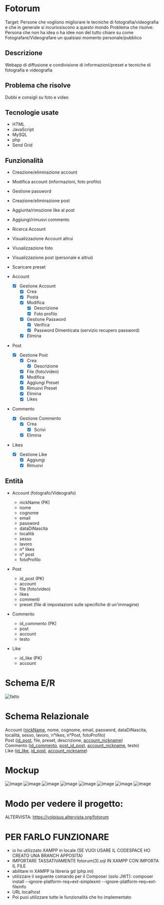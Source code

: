 # Fotorum
Target: Persone che vogliono migliorare le tecniche di fotografia/videografia e che in generale si incuriosiscono a questo mondo
Problema che risolve: Persona che non ha idea o ha idee non del tutto chiare su come Fotografare/Videografare un qualsiasi momento personale/pubblico

## Descrizione
Webapp di diffusione e condivisione di informazioni/preset e tecniche di fotografia e videografia <br>

## Problema che risolve 
Dubbi e consigli su foto e video

## Tecnologie usate
* HTML
* JavaScript
* MySQL
* php
* Send Grid
  
## Funzionalità 
* Creazione/eliminazione account
* Modifica account (informazioni, foto profilo)
* Gestione password
* Creazione/eliminazione post
* Aggiunta/rimozione like al post
* Aggiungi/rimuovi commento
* Ricerca Account
* Visualizzazione Account altrui
* Viusalizzazione foto
* Visualizzazione post (personale e altrui)
* Scaricare preset

* Account
    - [x] Gestione Account
        - [x] Crea
        - [x] Posta
        - [x] Modifica
            - [x] Descrizione
            - [x] Foto profilo
        - [x] Gestione Password
            - [x] Verifica
            - [x] Password Dimenticata (servizio recupero password)
        - [x] Elimina
* Post
    - [x] Gestione Post
        - [x] Crea
            - [x] Descrizione
        - [x] File (foto/video)
        - [x] Modifica
        - [x] Aggiungi Preset
        - [x] Rimuovi Preset
        - [x] Elimina
        - [x] Likes
* Commento
    - [x] Gestione Commento
        - [x] Crea
          - [x] Scrivi
        - [x] Elimina
* Likes
    - [x] Gestione Like
      - [x] Aggiungi
      - [x] Rimuovi
## Entità
* Account (fotografo/Videografo)
    * nickName (PK)
    * nome
    * cognome
    * email
    * password
    * dataDiNascita
    * località
    * sesso
    * lavoro
    * n° likes
    * n° post
    * fotoProfilo
 
* Post
    * id_post (PK)
    * account
    * file (foto/video)
    * likes
    * commenti
    * preset (file di impostazioni sulle specifiche di un'immagine)

* Commento
    * id_commento (PK)
    * post
    * account
    * testo

* Like
    * id_like (PK)
    * account

# Schema E/R
![fatto](https://github.com/VolpiSte/ProgQuinta/assets/101709267/39f6936a-030b-4883-bdc1-5bcb03a74872)


# Schema Relazionale
Account (<ins>nickName</ins>, nome, cognome, email, password, dataDiNascita, località, sesso, lavoro, n°likes, n°Post, fotoProfilo) <br>
Post (<ins>id_post</ins>, file, preset, descrizione, <ins>account_nickname</ins>) <br>
Commento (<ins>id_commento</ins>, <ins>post_id_post</ins>, <ins>account_nickname</ins>, testo) <br>
Like (<ins>id_like</ins>, <ins>id_post</ins>, <ins>account_nickname</ins>) <br>

# Mockup
![image](https://github.com/VolpiSte/ProgQuinta/assets/101709267/d015c208-8c0c-44a0-94e5-40324bdb37ea)
![image](https://github.com/VolpiSte/ProgQuinta/assets/101709267/d997f905-613b-484c-b405-e1fbdadee422)
![image](https://github.com/VolpiSte/ProgQuinta/assets/101709267/b6e1315b-208b-4f8b-9422-3886730f75bd)
![image](https://github.com/VolpiSte/ProgQuinta/assets/101709267/eabee6f7-522e-449f-8341-0862aad180b0)
![image](https://github.com/VolpiSte/ProgQuinta/assets/101709267/4d9cbbfa-7334-49d0-86dd-534f6af02708)
![image](https://github.com/VolpiSte/ProgQuinta/assets/101709267/51c09af7-66f0-4a46-9f23-cbb888db8af8)
![image](https://github.com/VolpiSte/ProgQuinta/assets/101709267/75a31dee-d88a-41b4-a70c-e4ed72cf6fee)
![image](https://github.com/VolpiSte/ProgQuinta/assets/101709267/3aa77d3f-5cfe-415b-8251-56b0e5c9b734)

# Modo per vedere il progetto:
ALTERVISTA: https://volpisus.altervista.org/fotorum

# PER FARLO FUNZIONARE
- io ho utilizzato XAMPP in locale (SE VUOI USARE IL CODESPACE HO CREATO UNA BRANCH APPOSITA)
- IMPORTARE TASSATIVAMENTE fotorum(3).sql IN XAMPP CON IMPORTA IL FILE
- abilitare in XAMPP la libreria gd (php.ini)
- utilizzare il seguente comando per il Composer (solo JWT):
composer install --ignore-platform-req=ext-simplexml --ignore-platform-req=ext-fileinfo
- URL localhost
- Poi puoi utilizzare tutte le funzionalità che ho implementato

